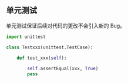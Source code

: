 


## 单元测试
单元测试保证后续对代码的更改不会引入新的 Bug。

```python
import unittest

class Testxxx(unittest.TestCase):
    
    def test_xxx(self):

        self.assertEqual(xxx, True)
        pass
```